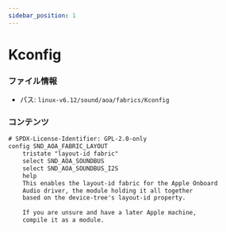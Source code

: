 ```yaml
---
sidebar_position: 1
---
```

# Kconfig

### ファイル情報

- パス: `linux-v6.12/sound/aoa/fabrics/Kconfig`

### コンテンツ

```txt
# SPDX-License-Identifier: GPL-2.0-only
config SND_AOA_FABRIC_LAYOUT
	tristate "layout-id fabric"
	select SND_AOA_SOUNDBUS
	select SND_AOA_SOUNDBUS_I2S
	help
	This enables the layout-id fabric for the Apple Onboard
	Audio driver, the module holding it all together
	based on the device-tree's layout-id property.
	
	If you are unsure and have a later Apple machine,
	compile it as a module.

```
